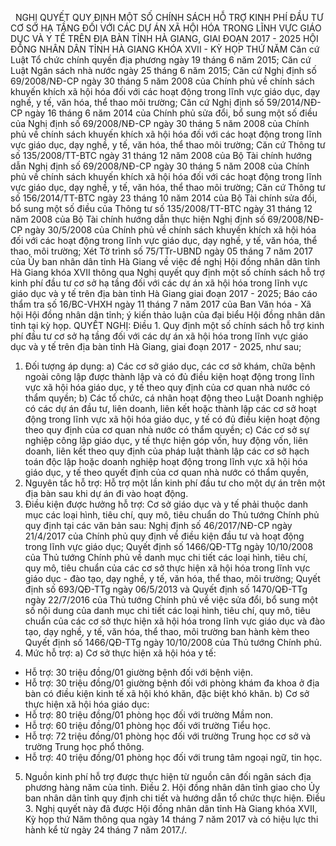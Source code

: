 <jsontable name="bang_0"> </jsontable>
 
NGHỊ QUYẾT
QUY
ĐỊNH MỘT SỐ CHÍNH SÁCH HỖ TRỢ KINH PHÍ ĐẦU TƯ CƠ SỞ HẠ TẦNG ĐỐI VỚI CÁC DỰ ÁN
XÃ HỘI HÓA TRONG LĨNH VỰC GIÁO DỤC VÀ Y TẾ TRÊN ĐỊA BÀN TỈNH HÀ GIANG, GIAI
ĐOẠN 2017 - 2025
HỘI ĐỒNG NHÂN DÂN TỈNH HÀ GIANG 
KHÓA XVII - KỲ HỌP THỨ NĂM
Căn cứ Luật Tổ chức chính quyền
địa phương ngày 19 tháng 6 năm 2015;
Căn cứ
Luật Ngân sách nhà nước ngày 25 tháng 6 năm 2015;
Căn cứ Nghị định số 69/2008/NĐ-CP ngày 30 tháng 5 năm 2008 của Chính phủ về chính sách khuyến khích xã hội hóa đối với các
hoạt động trong lĩnh vực giáo dục, dạy nghề, y tế,
văn hóa, thể thao môi trường;
Căn cứ Nghị định số 59/2014/NĐ-CP
ngày 16 tháng 6 năm 2014 của Chính phủ sửa đổi, bổ
sung một số điều của Nghị định số 69/2008/NĐ-CP ngày 30 tháng 5
năm 2008 của Chính phủ về chính sách khuyến khích
xã hội hóa đối với các hoạt động trong lĩnh vực giáo
dục, dạy nghề, y tế, văn hóa, thể thao môi trường;
Căn cứ
Thông tư số 135/2008/TT-BTC ngày 31 tháng 12 năm 2008 của Bộ Tài chính hướng dẫn Nghị định số 69/2008/NĐ-CP
ngày 30 tháng 5 năm 2008 của Chính phủ về chính
sách khuyến khích xã hội hóa đối với các hoạt động trong lĩnh vực giáo dục, dạy nghề, y tế, văn hóa,
thể thao môi trường;
Căn cứ
Thông tư số 156/2014/TT-BTC ngày 23 tháng 10 năm
2014 của Bộ Tài chính sửa đổi, bổ sung một số điều
của Thông tư số 135/2008/TT-BTC ngày 31 tháng 12 năm 2008 của Bộ Tài chính
hướng dẫn thực hiện Nghị định số 69/2008/NĐ-CP ngày
30/5/2008 của Chính phủ
về chính sách khuyến
khích xã hội hóa đối với các hoạt động trong lĩnh vực giáo dục, dạy nghề, y tế, văn hóa, thể thao, môi trường;
Xét Tờ trình số 75/TTr-UBND ngày
05 tháng 7 năm 2017 của Ủy ban nhân dân tỉnh Hà
Giang về việc đề nghị Hội đồng nhân dân tỉnh Hà Giang khóa XVII thông qua Nghị quyết quy định một số chính
sách hỗ trợ kinh phí đầu tư cơ sở hạ tầng đối với các dự án xã hội hóa trong
lĩnh vực giáo dục và y tế trên địa bàn tỉnh Hà Giang giai đoạn 2017 - 2025; Báo
cáo thẩm tra số 16/BC-VHXH ngày 11 tháng 7 năm 2017
của Ban Văn hóa - Xã hội Hội đồng nhân dân tỉnh; ý
kiến thảo luận của đại
biểu Hội đồng nhân dân tỉnh tại kỳ họp.
QUYẾT NGHỊ:
Điều 1. Quy
định một số chính sách hỗ trợ kinh phí đầu tư cơ sở hạ tầng đối với các dự án
xã hội hóa trong lĩnh vực giáo dục và y tế trên địa bàn tỉnh Hà Giang, giai
đoạn 2017 - 2025, như sau;
1. Đối tượng áp dụng:
a) Các cơ sở giáo dục, các cơ sở
khám, chữa bệnh ngoài công lập được thành lập và có đủ
điều kiện hoạt động trong lĩnh vực xã hội hóa giáo dục, y
tế theo quy định của cơ quan nhà nước
có thẩm quyền;
b) Các tổ chức, cá nhân hoạt động
theo Luật Doanh nghiệp có các dự án đầu tư, liên doanh, liên
kết hoặc thành lập các cơ sở hoạt động
trong lĩnh vực xã hội hóa giáo dục, y tế có đủ điều kiện
hoạt động theo quy định của cơ quan nhà nước có
thẩm quyền;
c) Các cơ sở sự nghiệp công lập giáo
dục, y tế thực hiện góp vốn, huy động vốn, liên doanh,
liên kết theo quy định của pháp luật thành lập các cơ sở
hạch toán độc lập hoặc doanh nghiệp hoạt động trong lĩnh vực xã hội hóa giáo
dục, y tế theo quyết định của cơ quan nhà nước có thẩm quyền,
2. Nguyên tắc hỗ trợ: Hỗ trợ một lần kinh phí đầu tư cho một dự án trên một địa bàn sau khi dự án đi vào
hoạt động.
3. Điều kiện được hưởng hỗ trợ:
Cơ sở giáo dục và y tế phải thuộc danh mục các loại hình, tiêu chí, quy mô, tiêu chuẩn do Thủ
tướng Chính phủ quy định tại các văn bản sau: Nghị định số 46/2017/NĐ-CP ngày
21/4/2017 của Chính phủ quy định về điều kiện đầu tư và hoạt động trong lĩnh vực giáo dục; Quyết định số 1466/QĐ-TTg ngày 10/10/2008 của Thủ
tướng Chính phủ về danh mục chi tiết các loại hình, tiêu chí, quy mô, tiêu chuẩn của các cơ sở thực hiện xã hội hóa trong lĩnh vực giáo
dục - đào tạo, dạy nghề, y tế, văn hóa, thể thao, môi
trường; Quyết định số 693/QĐ-TTg ngày 06/5/2013 và Quyết định số 1470/QĐ-TTg ngày 22/7/2016 của Thủ tướng Chính phủ
về việc sửa đổi, bổ sung một số nội dung của danh mục chi tiết các loại hình,
tiêu chí, quy mô, tiêu chuẩn của các cơ sở thực hiện xã hội hóa trong lĩnh vực giáo
dục và đào tạo, dạy nghề, y tế, văn hóa, thể thao, môi trường
ban hành kèm theo Quyết định số 1466/QĐ-TTg ngày
10/10/2008 của Thủ tướng Chính phủ.
4. Mức hỗ trợ:
a) Cơ sở thực hiện xã hội hóa y tế:
- Hỗ trợ: 30 triệu
đồng/01 giường bệnh đối với bệnh viện.
- Hỗ trợ: 30
triệu đồng/01 giường bệnh đối với phòng khám đa khoa ở địa bàn có điều kiện kinh
tế xã hội khó khăn, đặc biệt khó khăn.
b) Cơ sở thực hiện xã hội hóa giáo
dục:
- Hỗ trợ: 80 triệu đồng/01 phòng học
đối với trường Mầm non.
- Hỗ trợ: 60 triệu đồng/01 phòng học
đối với trường Tiểu học.
- Hỗ trợ: 72 triệu
đồng/01 phòng học đối với trường Trung học cơ sở và trường
Trung học phổ thông.
- Hỗ trợ: 40 triệu đồng/01 phòng học đối với trung tâm ngoại ngữ, tin
học.
5. Nguồn kinh phí hỗ trợ được thực
hiện từ nguồn cân đối ngân sách địa phương hàng năm của tỉnh.
Điều 2. Hội
đồng nhân dân tỉnh giao cho Ủy ban nhân dân tỉnh quy định
chi tiết và hướng dẫn tổ chức thực hiện.
Điều 3. Nghị quyết này đã được
Hội đồng nhân dân tỉnh Hà Giang khóa XVII, Kỳ họp thứ Năm thông qua ngày 14
tháng 7 năm 2017 và có hiệu lực thi hành kể từ ngày 24
tháng 7 năm 2017./.
 
<jsontable name="bang_1"> </jsontable>
